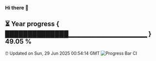### Hi there 👋
⏳ Year progress { ██████████████▁▁▁▁▁▁▁▁▁▁▁▁▁▁▁▁ } 49.05 %
---
⏰ Updated on Sun, 29 Jun 2025 00:54:14 GMT
![Progress Bar CI](https://github.com/Moyi321/Moyi321/workflows/Progress%20Bar%20CI/badge.svg)

